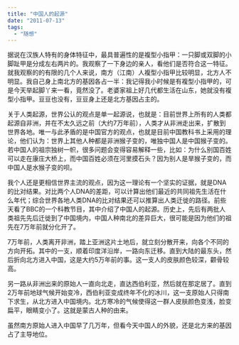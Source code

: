 ```yaml
---
title: "中国人的起源"
date: "2011-07-13"
tags: 
  - "随想"
---
```


据说在汉族人特有的身体特征中，最具普遍性的是複型小指甲：一只脚或双脚的小脚趾甲是分成左右两片的。我观察了一下身边的亲人，看他们是否符合这一特征。就我观察的的有限的几个人来说，南方（江南）人複型小指甲比较明显，北方人不明显。我自己身上南北方的基因各占一半：我记得我小时候是有複型小指甲的，可是今天举起脚丫来一看，竟然没了。老婆家祖上好几代都生活在山东，她就没有複型小指甲。豆豆也没有，豆豆身上还是北方基因占主的。

关于人类起源，世界公认的观点是单一起源说，也就是：目前世界上所有的人类都起源自非洲，并在不太久远之前（大约7万年前），人类才从非洲走出来，扩散到世界各地。唯一与此矛盾的是中国官方的观点，也就是目前中国教科书上采用的理论，他们认为：世界上其他人种都是非洲猴子变的，唯独中国人是中国猴子变的。若中国人的祖宗独树一帜，很多问题会变得容易解释一些，比如：为什么别国百姓可以走在康庄大桥上，而中国百姓必须在河里摸石头？因为别人是旱猴子变的，而中国人是水猴子变的呗。

我个人还是更相信世界主流的观点，因为这一理论有一个坚实的证据，就是DNA的比对结果。对比两个人DNA的差距，可以计算出他们最近的共同祖先生活在什么年代；综合世界各地人类DNA的比对结果还可以推算出人类迁徙的路径。前些天看了BBC的一个科教节目，其中介绍了中国人的起源。历史上，先后有两批人类祖先先后迁徙到了中国境内，中国人种南北的差异巨大，很可能是因为他们的祖先在7万年前就分化开了。

7万年前，人类离开非洲，踏上亚洲这片土地后，就立刻分散开来，向各个不同的方向开拓。其中的一支，顺着印度洋沿岸，一路向东迁移。直到大陆的最东头，然后折向北方进入中国，这是大约5万年前的事。这一支人的皮肤颜色较深，颧骨较高。

另一路从非洲出来的原始人一直向北走，直达西伯利亚，然后就在那定居了。直到2万年前地球气候开始变冷，西伯利亚变成终年不化的冰川，这一支原始人只得南下求生，从北方进入中国境内。北方寒冷的气候使得这一群人皮肤颜色变浅，脸变扁平，眼睛变小了。这就是蒙古人种的由来。

虽然南方原始人进入中国早了几万年，但看今天中国人的外貌，还是北方来的基因占了主导地位。
